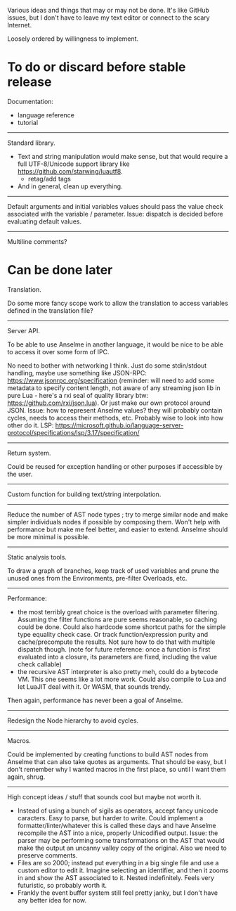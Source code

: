 Various ideas and things that may or may not be done. It's like GitHub issues, but I don't have to leave my text editor or connect to the scary Internet.

Loosely ordered by willingness to implement.

# To do or discard before stable release

Documentation:
* language reference
* tutorial

---

Standard library.

* Text and string manipulation would make sense, but that would require a full UTF-8/Unicode support library like https://github.com/starwing/luautf8.
	- retag/add tags
* And in general, clean up everything.

---

Default arguments and initial variables values should pass the value check associated with the variable / parameter.
Issue: dispatch is decided before evaluating default values.

---

Multiline comments?

# Can be done later

Translation.

Do some more fancy scope work to allow the translation to access variables defined in the translation file?

---

Server API.

To be able to use Anselme in another language, it would be nice to be able to access it over some form of IPC.

No need to bother with networking I think. Just do some stdin/stdout handling, maybe use something like JSON-RPC: https://www.jsonrpc.org/specification (reminder: will need to add some metadata to specify content length, not aware of any streaming json lib in pure Lua - here's a rxi seal of quality library btw: https://github.com/rxi/json.lua). Or just make our own protocol around JSON.
Issue: how to represent Anselme values? they will probably contain cycles, needs to access their methods, etc.
Probably wise to look into how other do it. LSP: https://microsoft.github.io/language-server-protocol/specifications/lsp/3.17/specification/

---

Return system.

Could be reused for exception handling or other purposes if accessible by the user.

---

Custom function for building text/string interpolation.

---

Reduce the number of AST node types ; try to merge similar node and make simpler individuals nodes if possible by composing them.
Won't help with performance but make me feel better, and easier to extend. Anselme should be more minimal is possible.

---

Static analysis tools.

To draw a graph of branches, keep track of used variables and prune the unused ones from the Environments, pre-filter Overloads, etc.

---

Performance:

* the most terribly great choice is the overload with parameter filtering.
	Assuming the filter functions are pure seems reasonable, so caching could be done.
	Could also hardcode some shortcut paths for the simple type equality check case.
	Or track function/expression purity and cache/precompute the results. Not sure how to do that with multiple dispatch though.
	(note for future reference: once a function is first evaluated into a closure, its parameters are fixed, including the value check callable)
* the recursive AST interpreter is also pretty meh, could do a bytecode VM.
	This one seems like a lot more work.
	Could also compile to Lua and let LuaJIT deal with it. Or WASM, that sounds trendy.

Then again, performance has never been a goal of Anselme.

---

Redesign the Node hierarchy to avoid cycles.

---

Macros.

Could be implemented by creating functions to build AST nodes from Anselme that can also take quotes as arguments.
That should be easy, but I don't remember why I wanted macros in the first place, so until I want them again, shrug.

---

High concept ideas / stuff that sounds cool but maybe not worth it.

* Instead of using a bunch of sigils as operators, accept fancy unicode caracters.
	Easy to parse, but harder to write.
	Could implement a formatter/linter/whatever this is called these days and have Anselme recompile the AST into a nice, properly Unicodified output.
	Issue: the parser may be performing some transformations on the AST that would make the output an uncanny valley copy of the original. Also we need to preserve comments.
* Files are so 2000; instead put everything in a big single file and use a custom editor to edit it.
	Imagine selecting an identifier, and then it zooms in and show the AST associated to it. Nested indefinitely. Feels very futuristic, so probably worth it.
* Frankly the event buffer system still feel pretty janky, but I don't have any better idea for now.
